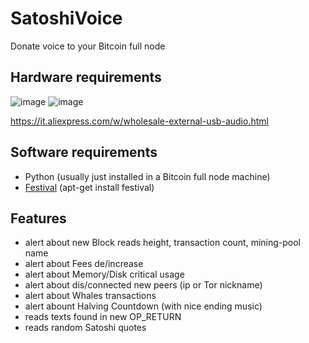 # SatoshiVoice
Donate voice to your Bitcoin full node


## Hardware requirements
![image](https://github.com/st3b1t/SatoshiVoice/assets/113633676/8966aaef-7e24-4618-a841-c649ecfe0262)
![image](https://github.com/st3b1t/SatoshiVoice/assets/113633676/27920e37-91ff-4db3-aa95-6b13228f7c71)


https://it.aliexpress.com/w/wholesale-external-usb-audio.html


## Software requirements

- Python (usually just installed in a Bitcoin full node machine)
- [Festival](https://github.com/festvox/festival) (apt-get install festival)

## Features

- alert about new Block reads height, transaction count, mining-pool name
- alert about Fees de/increase
- alert about Memory/Disk critical usage
- alert about dis/connected new peers (ip or Tor nickname)
- alert about Whales transactions
- alert abount Halving Countdown (with nice ending music)
- reads texts found in new OP_RETURN
- reads random Satoshi quotes
